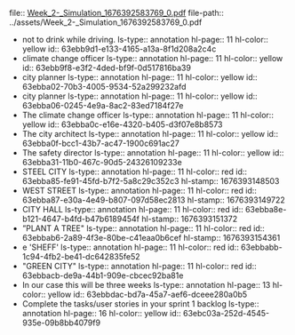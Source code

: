 file:: [Week_2-_Simulation_1676392583769_0.pdf](../assets/Week_2-_Simulation_1676392583769_0.pdf)
file-path:: ../assets/Week_2-_Simulation_1676392583769_0.pdf

- not to drink while driving.
  ls-type:: annotation
  hl-page:: 11
  hl-color:: yellow
  id:: 63ebb9d1-e133-4165-a13a-8f1d208a2c4c
- climate change officer
  ls-type:: annotation
  hl-page:: 11
  hl-color:: yellow
  id:: 63ebb9f8-e3f2-4ded-bf9f-0d517816ba39
- city planner 
  ls-type:: annotation
  hl-page:: 11
  hl-color:: yellow
  id:: 63ebba02-70b3-4005-9534-52a299232afd
- city planner
  ls-type:: annotation
  hl-page:: 11
  hl-color:: yellow
  id:: 63ebba06-0245-4e9a-8ac2-83ed7184f27e
- The climate change officer
  ls-type:: annotation
  hl-page:: 11
  hl-color:: yellow
  id:: 63ebba0c-e16e-4320-b405-d3f07e8b8573
- The city architect 
  ls-type:: annotation
  hl-page:: 11
  hl-color:: yellow
  id:: 63ebba0f-bcc1-43b7-ac47-1900c691ac27
- The safety director
  ls-type:: annotation
  hl-page:: 11
  hl-color:: yellow
  id:: 63ebba31-11b0-467c-90d5-24326109233e
- STEEL CITY
  ls-type:: annotation
  hl-page:: 11
  hl-color:: red
  id:: 63ebba85-fe91-45fd-b7f2-5a8c29c352c3
  hl-stamp:: 1676393148503
- WEST STREET 
  ls-type:: annotation
  hl-page:: 11
  hl-color:: red
  id:: 63ebba87-e30a-4e49-b807-097d58ec2813
  hl-stamp:: 1676393149722
- CITY HALL 
  ls-type:: annotation
  hl-page:: 11
  hl-color:: red
  id:: 63ebba8e-b121-4647-b4fd-b47b6189454f
  hl-stamp:: 1676393151372
- ”PLANT A TREE"
  ls-type:: annotation
  hl-page:: 11
  hl-color:: red
  id:: 63ebbab6-2a89-4f3e-80be-c41eaa0b6cef
  hl-stamp:: 1676393154361
- e 'SHEFF'
  ls-type:: annotation
  hl-page:: 11
  hl-color:: red
  id:: 63ebbabb-1c94-4fb2-be41-dc642835fe52
- "GREEN CITY" 
  ls-type:: annotation
  hl-page:: 11
  hl-color:: red
  id:: 63ebbacb-de9a-44b1-909e-cbcec92ba81e
- In our case this will be three weeks
  ls-type:: annotation
  hl-page:: 13
  hl-color:: yellow
  id:: 63ebbdac-bd7a-45a7-aef6-dceee280a0b5
- Complete the tasks/user stories in your sprint 1 backlog
  ls-type:: annotation
  hl-page:: 16
  hl-color:: yellow
  id:: 63ebc03a-252d-4545-935e-09b8bb4079f9